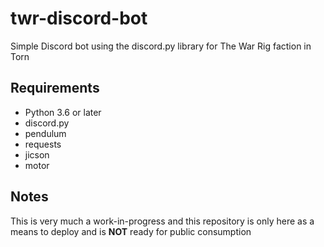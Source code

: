 # twr-discord-bot
Simple Discord bot using the discord.py library for The War Rig faction in Torn

## Requirements
 - Python 3.6 or later
 - discord.py
 - pendulum
 - requests
 - jicson
 - motor

## Notes
This is very much a work-in-progress and this repository is only here as a means to deploy and is **NOT** ready for public consumption